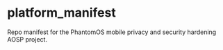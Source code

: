 # platform_manifest
Repo manifest for the PhantomOS mobile privacy and security hardening AOSP project.
